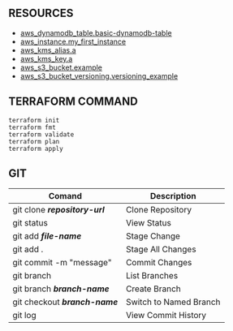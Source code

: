 ## RESOURCES

+ [aws_dynamodb_table.basic-dynamodb-table](https://registry.terraform.io/providers/hashicorp/aws/latest/docs/resources/dynamodb_table)
+ [aws_instance.my_first_instance](https://registry.terraform.io/providers/hashicorp/aws/latest/docs/resources/instance)
+ [aws_kms_alias.a](https://registry.terraform.io/providers/hashicorp/aws/latest/docs/resources/kms_alias)
+ [aws_kms_key.a](https://registry.terraform.io/providers/hashicorp/aws/latest/docs/resources/kms_key)
+ [aws_s3_bucket.example](https://registry.terraform.io/providers/hashicorp/aws/latest/docs/resources/s3_bucket)
+ [aws_s3_bucket_versioning.versioning_example](https://registry.terraform.io/providers/hashicorp/aws/latest/docs/resources/s3_bucket_versioning)

## TERRAFORM COMMAND
```
terraform init
terraform fmt
terraform validate
terraform plan
terraform apply
```

## GIT

| Comand | Description |
|------|-------------|
| git clone ***repository-url*** | Clone Repository |
| git status | View Status |
| git add ***file-name*** | Stage Change |
| git add . | Stage All Changes |
| git commit -m "message" | Commit Changes |
| git branch | List Branches |
| git branch ***branch-name*** | Create Branch |
| git checkout ***branch-name*** | Switch to Named Branch |
| git log | View Commit History |


